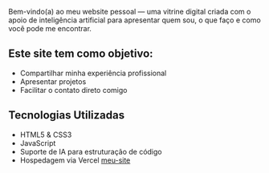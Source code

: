 Bem-vindo(a) ao meu website pessoal — uma vitrine digital criada com o apoio de inteligência artificial para apresentar quem sou, o que faço e como você pode me encontrar.
## Este site tem como objetivo:
- Compartilhar minha experiência profissional
- Apresentar projetos
- Facilitar o contato direto comigo
## Tecnologias Utilizadas
- HTML5 & CSS3
- JavaScript
- Suporte de IA para estruturação de código
- Hospedagem via Vercel 
[meu-site](https://meu-site-brown.vercel.app)
